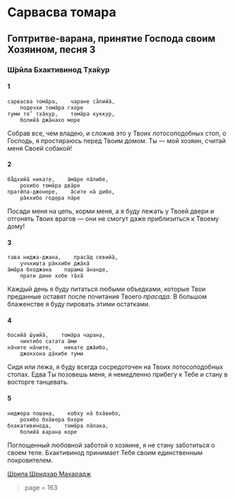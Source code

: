 # Сарвасва томара

## Гоптритве-варана, принятие Господа своим Хозяином, песня 3

### Ш́рӣла Бхактивинод Т̣ха̄кур

#### 1

    сарвасва тома̄ра,    чаран̣е са̐пийа̄,
        под̣ечхи тома̄ра гхоре
    туми то’ т̣ха̄кур,    тома̄ра куккур,
        болийа̄ джа̄нахо море

Собрав все, чем владею, и сложив это у Твоих лотосоподобных стоп, о Господь, я простираюсь перед Твоим домом. Ты — мой хозяин, считай меня Своей собакой!

#### 2

    ба̄̐дхийа̄ никат̣е,    а̄ма̄ре па̄либе,
        рохибо тома̄ра два̄ре
    пратӣпа-джонере,    а̄сите на̄ дибо,
        ра̄кхибо год̣ера па̄ре

Посади меня на цепь, корми меня, а я буду лежать у Твоей двери и отгонять Твоих врагов — они не смогут даже приблизиться к Твоему дому!

#### 3

    тава ниджа-джана,    праса̄д севийа̄,
        уччхиш̣т̣а ра̄кхибе джа̄ха̄
    а̄ма̄ра бходжана    парама а̄нанде,
        прати дине хобе та̄ха̄

Каждый день я буду питаться любыми объедками, которые Твои преданные оставят после почитания Твоего *прасада*. В большом блаженстве я буду пировать этими остатками.

#### 4

    босийа̄ ш́уийа̄,    тома̄ра чаран̣а,
        чинтибо сатата а̄ми
    на̄чите на̄чите,    никат̣е джа̄ибо,
        джокхона д̣а̄кибе туми

Сидя или лежа, я буду всегда сосредоточен на Твоих лотосоподобных стопах. Едва Ты позовешь меня, я немедленно прибегу к Тебе и стану в восторге танцевать.

#### 5

    ниджера пош̣ан̣а,    кобху на̄ бха̄вибо,
        рохибо бха̄вера бхоре
    бхакативинода,    тома̄ра па̄лака,
        болийа̄ варан̣а коре

Поглощенный любовной заботой о хозяине, я не стану заботиться о своем теле. Бхактивинод принимает Тебя своим единственным покровителем.


[Шрила Шридхар Махарадж](https://soundcloud.com/huron/4-3-1)


> page = 163